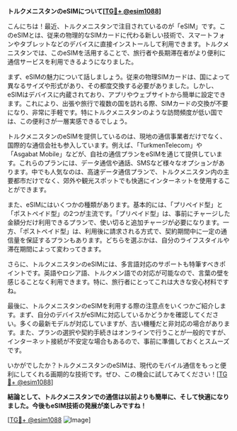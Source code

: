**トルクメニスタンのeSIMについて[[TG💪+ @esim1088](https://t.me/s/esim1088)]**

こんにちは！最近、トルクメニスタンで注目されているのが「eSIM」です。このeSIMとは、従来の物理的なSIMカードに代わる新しい技術で、スマートフォンやタブレットなどのデバイスに直接インストールして利用できます。トルクメニスタンでは、このeSIMを活用することで、旅行者や長期滞在者がより便利に通信サービスを利用できるようになりました。

まず、eSIMの魅力について話しましょう。従来の物理SIMカードは、国によって異なるサイズや形式があり、その都度交換する必要がありました。しかし、eSIMはデバイスに内蔵されており、アプリやウェブサイトから簡単に設定できます。これにより、出張や旅行で複数の国を訪れる際、SIMカードの交換が不要になり、非常に手軽です。特にトルクメニスタンのような訪問頻度が低い国では、この便利さが一層実感できるでしょう。

トルクメニスタンのeSIMを提供しているのは、現地の通信事業者だけでなく、国際的な通信会社も参入しています。例えば、「TurkmenTelecom」や「Asgabat Mobile」などが、自社の通信プランをeSIMを通じて提供しています。これらのプランには、データ通信や通話、SMSなど様々なオプションがあります。中でも人気なのは、高速データ通信プランで、トルクメニスタン内の主要都市だけでなく、郊外や観光スポットでも快適にインターネットを使用することができます。

また、eSIMにはいくつかの種類があります。基本的には、「プリペイド型」と「ポストペイド型」の2つが主流です。「プリペイド型」は、事前にチャージした金額分だけ利用できるプランで、使い切ると追加チャージが必要になります。一方、「ポストペイド型」は、利用後に請求される方式で、契約期間中に一定の通信量を保証するプランもあります。どちらを選ぶかは、自分のライフスタイルや滞在期間によって変わってきます。

さらに、トルクメニスタンのeSIMには、多言語対応のサポートも特筆すべきポイントです。英語やロシア語、トルクメン語での対応が可能なので、言葉の壁を感じることなく利用できます。特に、旅行者にとってこれは大きな安心材料ですね。

最後に、トルクメニスタンのeSIMを利用する際の注意点をいくつかご紹介します。まず、自分のデバイスがeSIMに対応しているかどうかを確認してください。多くの最新モデルが対応していますが、古い機種だと非対応の場合があります。また、プランの選択や契約手続きはオンラインで行うことが一般的ですが、インターネット接続が不安定な場合もあるので、事前に準備しておくとスムーズです。

いかがでしたか？トルクメニスタンのeSIMは、現代のモバイル通信をもっと便利にしてくれる画期的な技術です。ぜひ、この機会に試してみてください！[[TG💪+ @esim1088](https://t.me/s/esim1088)]

**結論として、トルクメニスタンでの通信は以前よりも簡単に、そして快適になりました。今後もeSIM技術の発展が楽しみですね！**

[[TG💪+ @esim1088](https://t.me/s/esim1088) ![Image](https://i.postimg.cc/Y0z9fWf4/image.png)]